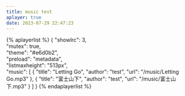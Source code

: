 ```yaml
---
title: music test
aplayer: true
date: 2023-07-29 22:47:23
---
```




{% aplayerlist %}
{
    "showlrc": 3,                             
    "mutex": true,                            
    "theme": "#e6d0b2",	                      
    "preload": "metadata",                    
    "listmaxheight": "513px",                 
    "music": [
        {
            "title": "Letting Go",
            "author": "test",
            "url": "/music/Letting Go.mp3"
        },
        {
            "title": "富士山下",
            "author": "test",
            "url": "/music/富士山下.mp3"
        }
    ]
}
{% endaplayerlist %}

